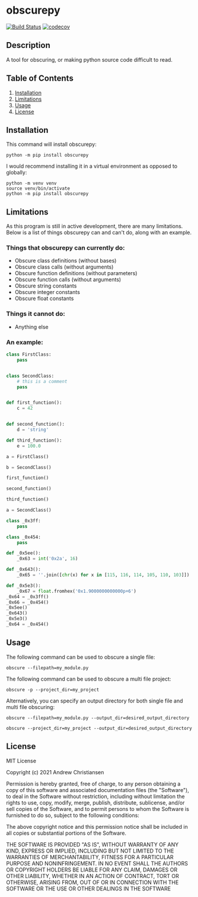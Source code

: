 # obscurepy
[![Build Status](https://travis-ci.com/DrewTChrist/obscurepy.svg?branch=master)](https://travis-ci.com/DrewTChrist/obscurepy)
[![codecov](https://codecov.io/gh/DrewTChrist/obscurepy/branch/master/graph/badge.svg?token=2LN7K8W2PZ)](https://codecov.io/gh/DrewTChrist/obscurepy)

## Description
A tool for obscuring, or making python source code difficult to read.

## Table of Contents

1. [Installation](#installation)
2. [Limitations](#limitations)
3. [Usage](#usage)
4. [License](#license)

## Installation
This command will install obscurepy:
```shell
python -m pip install obscurepy
```
I would recommend installing it in a virtual environment as opposed to globally:
```shell
python -m venv venv
source venv/bin/activate
python -m pip install obscurepy
```

## Limitations
As this program is still in active development, there are many limitations. Below is a list of things obscurepy can and
can't do, along with an example.

### Things that obscurepy can currently do:
* Obscure class definitions (without bases)
* Obscure class calls (without arguments)
* Obscure function definitions (without parameters)
* Obscure function calls (without arguments)
* Obscure string constants
* Obscure integer constants
* Obscure float constants

### Things it cannot do:
* Anything else

### An example:
```python
class FirstClass:
    pass


class SecondClass:
    # this is a comment
    pass


def first_function():
    c = 42


def second_function():
    d = 'string'

def third_function():
    e = 100.0

a = FirstClass()

b = SecondClass()

first_function()

second_function()

third_function()

a = SecondClass()
```
```python
class _0x3ff:
    pass

class _0x454:
    pass

def _0x5ee():
    _0x63 = int('0x2a', 16)

def _0x643():
    _0x65 = ''.join([chr(x) for x in [115, 116, 114, 105, 110, 103]])

def _0x5e3():
    _0x67 = float.fromhex('0x1.9000000000000p+6')
_0x64 = _0x3ff()
_0x66 = _0x454()
_0x5ee()
_0x643()
_0x5e3()
_0x64 = _0x454()
```

## Usage
The following command can be used to obscure a single file:
```shell
obscure --filepath=my_module.py
```

The following command can be used to obscure a multi file project:
```shell
obscure -p --project_dir=my_project
```

Alternatively, you can specify an output directory for both single file and multi file obscuring:
```shell
obscure --filepath=my_module.py --output_dir=desired_output_directory
```
```shell
obscure --project_dir=my_project --output_dir=desired_output_directory
```

## License
MIT License

Copyright (c) 2021 Andrew Christiansen

Permission is hereby granted, free of charge, to any person obtaining a copy
of this software and associated documentation files (the "Software"), to deal
in the Software without restriction, including without limitation the rights
to use, copy, modify, merge, publish, distribute, sublicense, and/or sell
copies of the Software, and to permit persons to whom the Software is
furnished to do so, subject to the following conditions:

The above copyright notice and this permission notice shall be included in all
copies or substantial portions of the Software.

THE SOFTWARE IS PROVIDED "AS IS", WITHOUT WARRANTY OF ANY KIND, EXPRESS OR
IMPLIED, INCLUDING BUT NOT LIMITED TO THE WARRANTIES OF MERCHANTABILITY,
FITNESS FOR A PARTICULAR PURPOSE AND NONINFRINGEMENT. IN NO EVENT SHALL THE
AUTHORS OR COPYRIGHT HOLDERS BE LIABLE FOR ANY CLAIM, DAMAGES OR OTHER
LIABILITY, WHETHER IN AN ACTION OF CONTRACT, TORT OR OTHERWISE, ARISING FROM,
OUT OF OR IN CONNECTION WITH THE SOFTWARE OR THE USE OR OTHER DEALINGS IN THE
SOFTWARE

